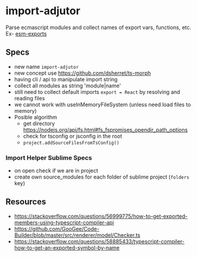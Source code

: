 # import-adjutor

Parse ecmascript modules and collect names of export vars, functions, etc.  
Ex- [esm-exports](https://github.com/unlight/esm-exports)

## Specs

-   new name `import-adjutor`
-   new concept use https://github.com/dsherret/ts-morph
-   having cli / api to manipulate import string
-   collect all modules as string 'module|name'
-   still need to collect default imports `export = React` by resolving and reading files
-   we cannot work with useInMemoryFileSystem (unless need load files to memory)
-   Posible algorithm
    -   get directory https://nodejs.org/api/fs.html#fs_fspromises_opendir_path_options
    -   check for tsconfig or jsconfig in the root
    -   `project.addSourceFilesFromTsConfig()`

### Import Helper Sublime Specs

-   on open check if we are in project
-   create own source_modules for each folder of sublime project (`folders` key)

## Resources

-   https://stackoverflow.com/questions/56999775/how-to-get-exported-members-using-typescript-compiler-api
-   https://github.com/GooGee/Code-Builder/blob/master/src/renderer/model/Checker.ts
-   https://stackoverflow.com/questions/58885433/typescript-compiler-how-to-get-an-exported-symbol-by-name
